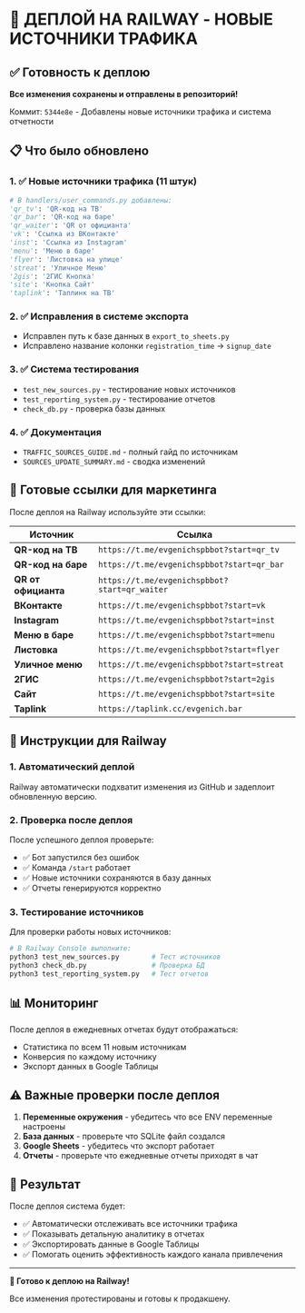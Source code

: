 # 🚀 ДЕПЛОЙ НА RAILWAY - НОВЫЕ ИСТОЧНИКИ ТРАФИКА

## ✅ Готовность к деплою

**Все изменения сохранены и отправлены в репозиторий!**

Коммит: `5344e8e` - Добавлены новые источники трафика и система отчетности

## 📋 Что было обновлено

### 1. ✅ Новые источники трафика (11 штук)
```python
# В handlers/user_commands.py добавлены:
'qr_tv': 'QR-код на ТВ'
'qr_bar': 'QR-код на баре' 
'qr_waiter': 'QR от официанта'
'vk': 'Ссылка из ВКонтакте'
'inst': 'Ссылка из Instagram'
'menu': 'Меню в баре'
'flyer': 'Листовка на улице'
'streat': 'Уличное Меню'
'2gis': '2ГИС Кнопка'
'site': 'Кнопка Сайт'
'taplink': 'Таплинк на ТВ'
```

### 2. ✅ Исправления в системе экспорта
- Исправлен путь к базе данных в `export_to_sheets.py`
- Исправлено название колонки `registration_time` → `signup_date`

### 3. ✅ Система тестирования
- `test_new_sources.py` - тестирование новых источников
- `test_reporting_system.py` - тестирование отчетов
- `check_db.py` - проверка базы данных

### 4. ✅ Документация
- `TRAFFIC_SOURCES_GUIDE.md` - полный гайд по источникам
- `SOURCES_UPDATE_SUMMARY.md` - сводка изменений

## 🔗 Готовые ссылки для маркетинга

После деплоя на Railway используйте эти ссылки:

| Источник | Ссылка |
|----------|---------|
| **QR-код на ТВ** | `https://t.me/evgenichspbbot?start=qr_tv` |
| **QR-код на баре** | `https://t.me/evgenichspbbot?start=qr_bar` |
| **QR от официанта** | `https://t.me/evgenichspbbot?start=qr_waiter` |
| **ВКонтакте** | `https://t.me/evgenichspbbot?start=vk` |
| **Instagram** | `https://t.me/evgenichspbbot?start=inst` |
| **Меню в баре** | `https://t.me/evgenichspbbot?start=menu` |
| **Листовка** | `https://t.me/evgenichspbbot?start=flyer` |
| **Уличное меню** | `https://t.me/evgenichspbbot?start=streat` |
| **2ГИС** | `https://t.me/evgenichspbbot?start=2gis` |
| **Сайт** | `https://t.me/evgenichspbbot?start=site` |
| **Taplink** | `https://taplink.cc/evgenich.bar` |

## 🚂 Инструкции для Railway

### 1. Автоматический деплой
Railway автоматически подхватит изменения из GitHub и задеплоит обновленную версию.

### 2. Проверка после деплоя
После успешного деплоя проверьте:
- ✅ Бот запустился без ошибок
- ✅ Команда `/start` работает
- ✅ Новые источники сохраняются в базу данных
- ✅ Отчеты генерируются корректно

### 3. Тестирование источников
Для проверки работы новых источников:
```bash
# В Railway Console выполните:
python3 test_new_sources.py        # Тест источников
python3 check_db.py                # Проверка БД
python3 test_reporting_system.py   # Тест отчетов
```

## 📊 Мониторинг

После деплоя в ежедневных отчетах будут отображаться:
- Статистика по всем 11 новым источникам
- Конверсия по каждому источнику
- Экспорт данных в Google Таблицы

## ⚠️ Важные проверки после деплоя

1. **Переменные окружения** - убедитесь что все ENV переменные настроены
2. **База данных** - проверьте что SQLite файл создался
3. **Google Sheets** - убедитесь что экспорт работает
4. **Отчеты** - проверьте что ежедневные отчеты приходят в чат

## 🎯 Результат

После деплоя система будет:
- ✅ Автоматически отслеживать все источники трафика
- ✅ Показывать детальную аналитику в отчетах  
- ✅ Экспортировать данные в Google Таблицы
- ✅ Помогать оценить эффективность каждого канала привлечения

---

**🚀 Готово к деплою на Railway!**

Все изменения протестированы и готовы к продакшену.
